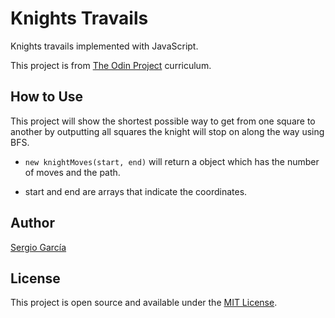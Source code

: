 # Knights Travails

Knights travails implemented with JavaScript.

This project is from [The Odin Project](https://www.theodinproject.com/lessons/javascript-knights-travails) curriculum.

## How to Use

This project will show the shortest possible way to get from one square to another by outputting all squares the knight will stop on along the way using BFS.

- ``new knightMoves(start, end)`` will return a object which has the number of moves and the path.

- start and end are arrays that indicate the coordinates.

## Author

[Sergio García](https://github.com/sergiogarciiam)

## License

This project is open source and available under the [MIT License](./LICENSE).